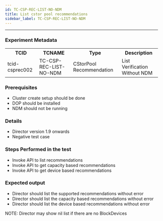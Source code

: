 ```yaml
---
id: TC-CSP-REC-LIST-NO-NDM
title: List cstor pool recommendations
sidebar_label: TC-CSP-REC-LIST-NO-NDM
---
```

------

### Experiment Metadata

<table>
  <tr>
    <th> TCID </th>
    <th> TCNAME </th>
    <th> Type </th>
    <th> Description </th>
  </tr>
  <tr>
    <td> tcid-csprec002 </td>
    <td> TC-CSP-REC-LIST-NO-NDM </td>
    <td> CStorPool Recommendation </td>
    <td> List Verification Without NDM </td>
  </tr>
</table>

### Prerequisites
- Cluster create setup should be done
- DOP should be installed
- NDM should not be running

### Details
- Director version 1.9 onwards
- Negative test case

### Steps Performed in the test

- Invoke API to list recommendations
- Invoke API to get capacity based recommendations
- Invoke API to get device based recommendations

### Expected output

- Director should list the supported recommendations without error
- Director should list the capacity based recommendations without error
- Director should list the device based recommendations without error

NOTE: Director may show nil list if there are no BlockDevices
